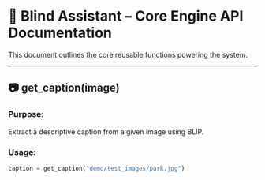 # 🧠 Blind Assistant – Core Engine API Documentation

This document outlines the core reusable functions powering the system.

---

## 📷 get_caption(image)

### Purpose:
Extract a descriptive caption from a given image using BLIP.

### Usage:
```python
caption = get_caption("demo/test_images/park.jpg")
